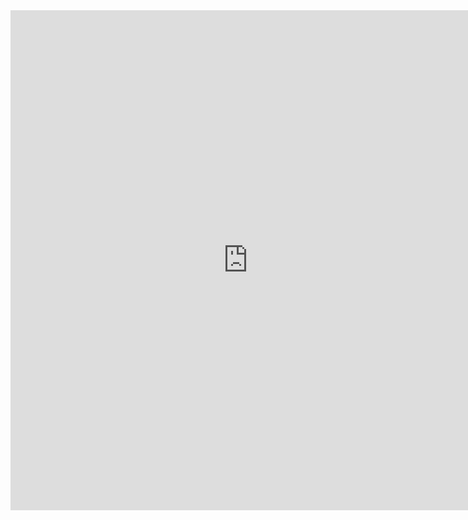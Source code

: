 <iframe src="https://docs.google.com/forms/d/e/1FAIpQLSdz2Vvq_hDBz0UjHn3bhXggsLfouZOyiupozjg5KJORvt77ew/viewform?embedded=true" width="760" height="800" frameborder="0" marginheight="0" marginwidth="0">Loading...</iframe>
